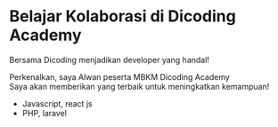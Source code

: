 Belajar Kolaborasi di Dicoding Academy
==
Bersama Dicoding menjadikan developer yang handal!

Perkenalkan, saya Alwan peserta MBKM Dicoding Academy<br>
Saya akan memberikan yang terbaik untuk meningkatkan kemampuan!
* Javascript, react js
* PHP, laravel
